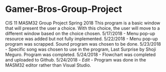# Gamer-Bros-Group-Project
CIS 11 MASM32 Group Project Spring 2018
This program is a basic window that will present the user a choice.
With this choice, the user will move to a different window based on the choice chosen.
5/17/2018 - Menu pop-up resource was added but not fully implemented.
5/22/2018 - Menu pop-up program was scrapped. Sound program was chosen to be done.
5/23/2018 - Specific song was chosen to use in the program, Last Surprise by Shoji Meguro. Program was completed.
5/24/2018 - Flowchart was completed and uploaded to Github.
5/24/2018 - *Edit* - Program was done in the MASM32 editor rather than Visual Studio.
